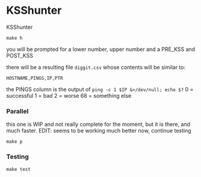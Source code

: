 # KSShunter
KSShunter

`make h`

you will be prompted for a lower number, upper number and a PRE_KSS and
POST_KSS

there will be a resulting file `diggit.csv` whose contents will be
similar to:

```
HOSTNAME,PINGS,IP,PTR
```

the PINGS column is the output of `ping -c 1 $IP &>/dev/null; echo $?`
0 = successful
1 = bad
2 = worse
68 = something else

### Parallel
  this one is WIP and not really complete for the moment,  but it is
there, and much faster. EDIT: seems to be working much better now,
continue testing

```
make p
```

### Testing

```
make test
```
